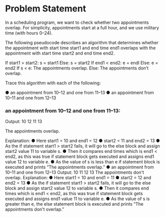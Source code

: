 # Problem Statement

In a scheduling program, we want to check whether two appointments overlap. For simplicity, appointments start at a full hour, and we use military time (with hours 0–24).

The following pseudocode describes an algorithm that determines whether the appointment with start time start1 and end time end1 overlaps with the appointment with start time start2 and end time end2.

If start1 > start2:
    s = start1 
Else:
    s = start2
If end1 < end2:
    e = endl
Else:
    e = end2
If s < e:
    The appointments overlap.
Else:
    The appointments don’t overlap.

Trace this algorithm with each of the following:

● an appointment from 10–12 and one from 11–13
● an appointment from 10–11 and one from 12–13

### an appointment from 10–12 and one from 11–13: 

Output: 10 12 11 13

The appointments overlap.

Explanation:
● Here start1 = 10 and end1 = 12
● start2 = 11 and end2 = 13
● As the if statement start1 > start2 fails, it will go to the else block
and assign start2 value 11 to variable s.
● Then it compares end times which is end1 < end2, as this was true
if statement block gets executed and assigns end1 value 12 to
variable e.
● As the value of s is less than e if statement block is executed and
prints “The appointments overlap.”
● an appointment from 10–11 and one from 12–13 Output: 10 11 12 13
The appointments don't overlap.
Explanation:
● Here start1 = 10 and end1 = 11
● start2 = 12 and end2 = 13
● As the if statement start1 > start2 fails, it will go to the else block
and assign start2 value 12 to variable s.
● Then it compares end times which is end1 < end2, as this was true
if statement block gets executed and assigns end1 value 11 to
variable e.
● As the value of s is greater than e, the else statement block is
executed and prints “The appointments don't overlap.”